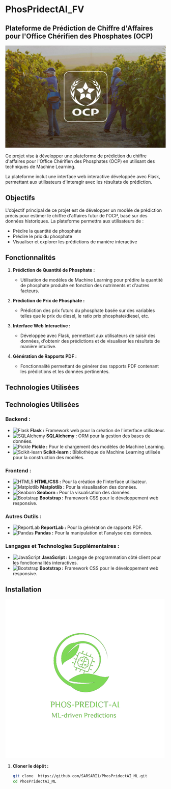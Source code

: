 # PhosPridectAI_FV



## Plateforme de Prédiction de Chiffre d'Affaires pour l'Office Chérifien des Phosphates (OCP)
![OCP Logo](static/images/couple-working-from-home-together-sofa.jpg)


Ce projet vise à développer une plateforme de prédiction du chiffre d'affaires pour l'Office Chérifien des Phosphates (OCP) en utilisant des techniques de Machine Learning.



La plateforme inclut une interface web interactive développée avec Flask, permettant aux utilisateurs d'interagir avec les résultats de prédiction.

## Objectifs

L'objectif principal de ce projet est de développer un modèle de prédiction précis pour estimer le chiffre d'affaires futur de l'OCP, basé sur des données historiques. La plateforme permettra aux utilisateurs de :

- Prédire la quantité de phosphate
- Prédire le prix du phosphate
- Visualiser et explorer les prédictions de manière interactive

## Fonctionnalités

1. **Prédiction de Quantité de Phosphate :**
   - Utilisation de modèles de Machine Learning pour prédire la quantité de phosphate produite en fonction des nutriments et d'autres facteurs.

2. **Prédiction de Prix de Phosphate :**
   - Prédiction des prix futurs du phosphate basée sur des variables telles que le prix du diesel, le ratio prix phosphate/diesel, etc.

3. **Interface Web Interactive :**
   - Développée avec Flask, permettant aux utilisateurs de saisir des données, d'obtenir des prédictions et de visualiser les résultats de manière intuitive.

4. **Génération de Rapports PDF :**
   - Fonctionnalité permettant de générer des rapports PDF contenant les prédictions et les données pertinentes.

## Technologies Utilisées

## Technologies Utilisées

### Backend :

- ![Flask](https://img.shields.io/badge/-Flask-black?style=flat-square&logo=flask) **Flask :** Framework web pour la création de l'interface utilisateur.
- ![SQLAlchemy](https://img.shields.io/badge/-SQLAlchemy-black?style=flat-square&logo=sqlalchemy) **SQLAlchemy :** ORM pour la gestion des bases de données.
- ![Pickle](https://img.shields.io/badge/-Pickle-black?style=flat-square&logo=pickle) **Pickle :** Pour le chargement des modèles de Machine Learning.
- ![Scikit-learn](https://img.shields.io/badge/-Scikit--learn-black?style=flat-square&logo=scikit-learn) **Scikit-learn :** Bibliothèque de Machine Learning utilisée pour la construction des modèles.

### Frontend :

- ![HTML5](https://img.shields.io/badge/-HTML5-black?style=flat-square&logo=html5) **HTML/CSS :** Pour la création de l'interface utilisateur.
- ![Matplotlib](https://img.shields.io/badge/-Matplotlib-black?style=flat-square&logo=python) **Matplotlib :** Pour la visualisation des données.
- ![Seaborn](https://img.shields.io/badge/-Seaborn-black?style=flat-square&logo=python) **Seaborn :** Pour la visualisation des données.
- ![Bootstrap](https://img.shields.io/badge/-Bootstrap-black?style=flat-square&logo=bootstrap) **Bootstrap :** Framework CSS pour le développement web responsive.

### Autres Outils :

- ![ReportLab](https://img.shields.io/badge/-ReportLab-black?style=flat-square&logo=python) **ReportLab :** Pour la génération de rapports PDF.
- ![Pandas](https://img.shields.io/badge/-Pandas-black?style=flat-square&logo=pandas) **Pandas :** Pour la manipulation et l'analyse des données.

### Langages et Technologies Supplémentaires :

- ![JavaScript](https://img.shields.io/badge/-JavaScript-black?style=flat-square&logo=javascript) **JavaScript :** Langage de programmation côté client pour les fonctionnalités interactives.
- ![Bootstrap](https://img.shields.io/badge/-Bootstrap-black?style=flat-square&logo=bootstrap) **Bootstrap :** Framework CSS pour le développement web responsive.

## Installation
![PhosPridectAI Logo](static/images/clients/guitar-center.png)

1. **Cloner le dépôt :**
   ```sh
   git clone  https://github.com/SARSARI1/PhosPridectAI_ML.git
   cd PhosPridectAI_ML
